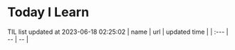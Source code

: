 # Today I Learn 
TIL list updated at 2023-06-18 02:25:02
| name | url | updated time |
| :--- | -- | -- |
